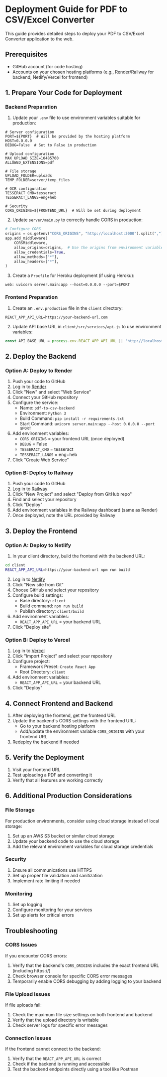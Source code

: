 # Deployment Guide for PDF to CSV/Excel Converter

This guide provides detailed steps to deploy your PDF to CSV/Excel Converter application to the web.

## Prerequisites

- GitHub account (for code hosting)
- Accounts on your chosen hosting platforms (e.g., Render/Railway for backend, Netlify/Vercel for frontend)

## 1. Prepare Your Code for Deployment

### Backend Preparation

1. Update your `.env` file to use environment variables suitable for production:

```
# Server configuration
PORT=${PORT}  # Will be provided by the hosting platform
HOST=0.0.0.0
DEBUG=False  # Set to False in production

# Upload configuration
MAX_UPLOAD_SIZE=10485760
ALLOWED_EXTENSIONS=pdf

# File storage
UPLOAD_FOLDER=uploads
TEMP_FOLDER=server/temp_files

# OCR configuration
TESSERACT_CMD=tesseract
TESSERACT_LANGS=eng+heb

# Security
CORS_ORIGINS=${FRONTEND_URL}  # Will be set during deployment
```

2. Update `server/main.py` to correctly handle CORS in production:

```python
# Configure CORS
origins = os.getenv("CORS_ORIGINS", "http://localhost:3000").split(",")
app.add_middleware(
    CORSMiddleware,
    allow_origins=origins,  # Use the origins from environment variables
    allow_credentials=True,
    allow_methods=["*"],
    allow_headers=["*"],
)
```

3. Create a `Procfile` for Heroku deployment (if using Heroku):

```
web: uvicorn server.main:app --host=0.0.0.0 --port=$PORT
```

### Frontend Preparation

1. Create an `.env.production` file in the `client` directory:

```
REACT_APP_API_URL=https://your-backend-url.com
```

2. Update API base URL in `client/src/services/api.js` to use environment variables:

```javascript
const API_BASE_URL = process.env.REACT_APP_API_URL || 'http://localhost:8003';
```

## 2. Deploy the Backend

### Option A: Deploy to Render

1. Push your code to GitHub
2. Log in to [Render](https://render.com/)
3. Click "New" and select "Web Service"
4. Connect your GitHub repository
5. Configure the service:
   - Name: `pdf-to-csv-backend`
   - Environment: `Python 3`
   - Build Command: `pip install -r requirements.txt`
   - Start Command: `uvicorn server.main:app --host 0.0.0.0 --port $PORT`
6. Add environment variables:
   - `CORS_ORIGINS` = your frontend URL (once deployed)
   - `DEBUG` = False
   - `TESSERACT_CMD` = tesseract
   - `TESSERACT_LANGS` = eng+heb
7. Click "Create Web Service"

### Option B: Deploy to Railway

1. Push your code to GitHub
2. Log in to [Railway](https://railway.app/)
3. Click "New Project" and select "Deploy from GitHub repo"
4. Find and select your repository
5. Click "Deploy"
6. Add environment variables in the Railway dashboard (same as Render)
7. Once deployed, note the URL provided by Railway

## 3. Deploy the Frontend

### Option A: Deploy to Netlify

1. In your client directory, build the frontend with the backend URL:

```bash
cd client
REACT_APP_API_URL=https://your-backend-url npm run build
```

2. Log in to [Netlify](https://www.netlify.com/)
3. Click "New site from Git"
4. Choose GitHub and select your repository
5. Configure build settings:
   - Base directory: `client`
   - Build command: `npm run build`
   - Publish directory: `client/build`
6. Add environment variables:
   - `REACT_APP_API_URL` = your backend URL
7. Click "Deploy site"

### Option B: Deploy to Vercel

1. Log in to [Vercel](https://vercel.com/)
2. Click "Import Project" and select your repository
3. Configure project:
   - Framework Preset: `Create React App`
   - Root Directory: `client`
4. Add environment variables:
   - `REACT_APP_API_URL` = your backend URL
5. Click "Deploy"

## 4. Connect Frontend and Backend

1. After deploying the frontend, get the frontend URL
2. Update the backend's CORS settings with the frontend URL:
   - Go to your backend hosting platform
   - Add/update the environment variable `CORS_ORIGINS` with your frontend URL
3. Redeploy the backend if needed

## 5. Verify the Deployment

1. Visit your frontend URL
2. Test uploading a PDF and converting it
3. Verify that all features are working correctly

## 6. Additional Production Considerations

### File Storage

For production environments, consider using cloud storage instead of local storage:

1. Set up an AWS S3 bucket or similar cloud storage
2. Update your backend code to use the cloud storage
3. Add the relevant environment variables for cloud storage credentials

### Security

1. Ensure all communications use HTTPS
2. Set up proper file validation and sanitization
3. Implement rate limiting if needed

### Monitoring

1. Set up logging
2. Configure monitoring for your services
3. Set up alerts for critical errors

## Troubleshooting

### CORS Issues

If you encounter CORS errors:

1. Verify that the backend's `CORS_ORIGINS` includes the exact frontend URL (including https://)
2. Check browser console for specific CORS error messages
3. Temporarily enable CORS debugging by adding logging to your backend

### File Upload Issues

If file uploads fail:

1. Check the maximum file size settings on both frontend and backend
2. Verify that the upload directory is writable
3. Check server logs for specific error messages

### Connection Issues

If the frontend cannot connect to the backend:

1. Verify that the `REACT_APP_API_URL` is correct
2. Check if the backend is running and accessible
3. Test the backend endpoints directly using a tool like Postman 